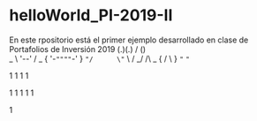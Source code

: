 # helloWorld_PI-2019-II
En este rpositorio está el primer ejemplo desarrollado en clase de Portafolios de Inversión 2019
 (.)(.)
          /  ()  \
        _ \ '--' / _
       { '-`""""`-' }
        `"/      \"`
          \      /
         _/  /\  \_
        {   /  \   }
         `"`    `"`

1
1
1
1

1
1
1
1
1

1
